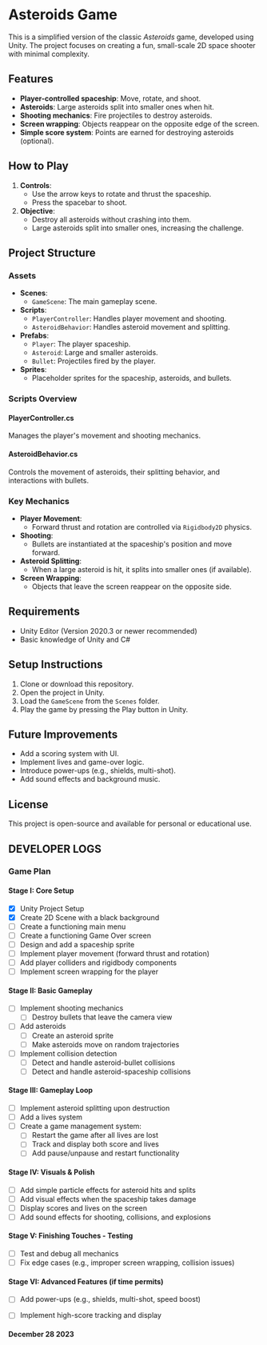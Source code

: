 # Asteroids Game

This is a simplified version of the classic *Asteroids* game, developed using Unity. The project focuses on creating a fun, small-scale 2D space shooter with minimal complexity.

## Features

- **Player-controlled spaceship**: Move, rotate, and shoot.
- **Asteroids**: Large asteroids split into smaller ones when hit.
- **Shooting mechanics**: Fire projectiles to destroy asteroids.
- **Screen wrapping**: Objects reappear on the opposite edge of the screen.
- **Simple score system**: Points are earned for destroying asteroids (optional).

## How to Play

1. **Controls**:
   - Use the arrow keys to rotate and thrust the spaceship.
   - Press the spacebar to shoot.
2. **Objective**:
   - Destroy all asteroids without crashing into them.
   - Large asteroids split into smaller ones, increasing the challenge.

## Project Structure

### Assets
- **Scenes**:
  - `GameScene`: The main gameplay scene.
- **Scripts**:
  - `PlayerController`: Handles player movement and shooting.
  - `AsteroidBehavior`: Handles asteroid movement and splitting.
- **Prefabs**:
  - `Player`: The player spaceship.
  - `Asteroid`: Large and smaller asteroids.
  - `Bullet`: Projectiles fired by the player.
- **Sprites**:
  - Placeholder sprites for the spaceship, asteroids, and bullets.

### Scripts Overview

#### PlayerController.cs
Manages the player's movement and shooting mechanics.

#### AsteroidBehavior.cs
Controls the movement of asteroids, their splitting behavior, and interactions with bullets.

### Key Mechanics

- **Player Movement**:
  - Forward thrust and rotation are controlled via `Rigidbody2D` physics.
- **Shooting**:
  - Bullets are instantiated at the spaceship's position and move forward.
- **Asteroid Splitting**:
  - When a large asteroid is hit, it splits into smaller ones (if available).
- **Screen Wrapping**:
  - Objects that leave the screen reappear on the opposite side.

## Requirements

- Unity Editor (Version 2020.3 or newer recommended)
- Basic knowledge of Unity and C#

## Setup Instructions

1. Clone or download this repository.
2. Open the project in Unity.
3. Load the `GameScene` from the `Scenes` folder.
4. Play the game by pressing the Play button in Unity.

## Future Improvements

- Add a scoring system with UI.
- Implement lives and game-over logic.
- Introduce power-ups (e.g., shields, multi-shot).
- Add sound effects and background music.

## License

This project is open-source and available for personal or educational use.

## **DEVELOPER LOGS**

### **Game Plan**

#### **Stage I: Core Setup**
- [x] Unity Project Setup
- [x] Create 2D Scene with a black background
- [ ] Create a functioning main menu
- [ ] Create a functioning Game Over screen
- [ ] Design and add a spaceship sprite
- [ ] Implement player movement (forward thrust and rotation)
- [ ] Add player colliders and rigidbody components
- [ ] Implement screen wrapping for the player

#### **Stage II: Basic Gameplay**
- [ ] Implement shooting mechanics
   - [ ] Destroy bullets that leave the camera view
- [ ] Add asteroids
   - [ ] Create an asteroid sprite
   - [ ] Make asteroids move on random trajectories
- [ ] Implement collision detection
   - [ ] Detect and handle asteroid-bullet collisions
   - [ ] Detect and handle asteroid-spaceship collisions

#### **Stage III: Gameplay Loop**
- [ ] Implement asteroid splitting upon destruction
- [ ] Add a lives system
- [ ] Create a game management system:
   - [ ] Restart the game after all lives are lost
   - [ ] Track and display both score and lives
   - [ ] Add pause/unpause and restart functionality

#### **Stage IV: Visuals & Polish**
- [ ] Add simple particle effects for asteroid hits and splits
- [ ] Add visual effects when the spaceship takes damage
- [ ] Display scores and lives on the screen
- [ ] Add sound effects for shooting, collisions, and explosions

#### **Stage V: Finishing Touches - Testing**
- [ ] Test and debug all mechanics
- [ ] Fix edge cases (e.g., improper screen wrapping, collision issues)

#### **Stage VI: Advanced Features (if time permits)**
- [ ] Add power-ups (e.g., shields, multi-shot, speed boost)
- [ ] Implement high-score tracking and display


#### December 28 2023

